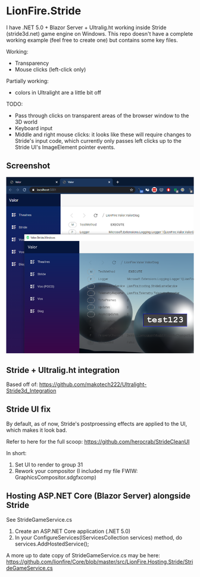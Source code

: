 # LionFire.Stride

I have .NET 5.0 + Blazor Server + Ultralig.ht working inside Stride (stride3d.net) game engine on Windows.  This repo doesn't have a complete working example (feel free to create one) but contains some key files.

Working:
 - Transparency
 - Mouse clicks (left-click only)
 
Partially working:
 - colors in Ultralight are a little bit off

TODO:
 - Pass through clicks on transparent areas of the browser window to the 3D world
 - Keyboard input
 - Middle and right mouse clicks: it looks like these will require changes to Stride's input code, which currently only passes left clicks up to the Stride UI's ImageElement pointer events.

## Screenshot

![screenshot](screenshots/BrowserAndStride.png "Blazor Server in Stride")

## Stride + Ultralig.ht integration

Based off of: https://github.com/makotech222/Ultralight-Stride3d_Integration

## Stride UI fix

By default, as of now, Stride's postproessing effects are applied to the UI, which makes it look bad.

Refer to here for the full scoop: https://github.com/herocrab/StrideCleanUI

In short:

 1. Set UI to render to group 31
 2. Rework your compositor (I included my file FWIW: GraphicsCompositor.sdgfxcomp)

## Hosting ASP.NET Core (Blazor Server) alongside Stride

See StrideGameService.cs

 1. Create an ASP.NET Core application (.NET 5.0)
 2. In your ConfigureServices(IServicesCollection services) method, do  services.AddHostedService<StrideGameService>();

A more up to date copy of StrideGameService.cs may be here: 
https://github.com/lionfire/Core/blob/master/src/LionFire.Hosting.Stride/StrideGameService.cs
